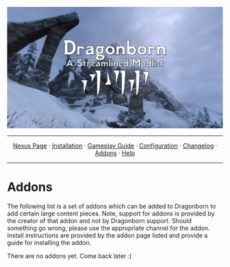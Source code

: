 <a href="https://www.youtube.com/watch?v=70DZ5UV1Bdo"><img src="images/banner.webp" target="_blank"></a>

---

<p align="center">
  <a href="https://www.nexusmods.com/skyrimspecialedition/mods/80877">Nexus Page</a> ·
  <a href="README.md">Installation</a> ·
  <a href="GAMEPLAY.md">Gameplay Guide</a> ·
  <a href="CONFIGURATION.md">Configuration</a> ·
  <a href="CHANGELOG.md">Changelog</a> ·
  <a href="ADDONS.md">Addons</a> ·
  <a href="HELP.md">Help</a>
</p>

---

# Addons
The following list is a set of addons which can be added to Dragonborn to add certain large content pieces. Note, support for addons is provided by the creator of that addon and not by Dragonborn support. Should something go wrong, please use the appropriate channel for the addon. Install instructions are provided by the addon page listed and provide a guide for installing the addon.

There are no addons yet. Come back later :(
